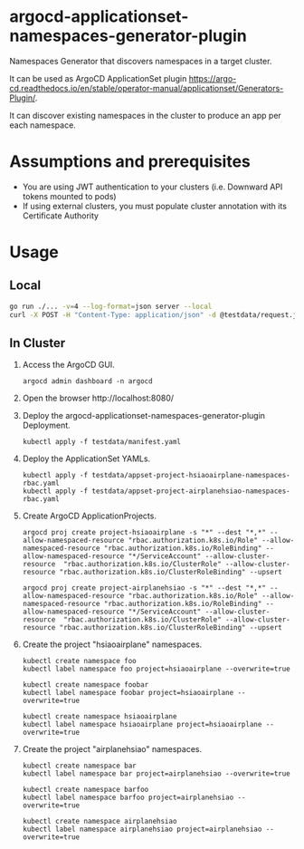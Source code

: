 # argocd-applicationset-namespaces-generator-plugin

Namespaces Generator that discovers namespaces in a target cluster.

It can be used as ArgoCD ApplicationSet plugin https://argo-cd.readthedocs.io/en/stable/operator-manual/applicationset/Generators-Plugin/.

It can discover existing namespaces in the cluster to produce an app per each namespace.

# Assumptions and prerequisites

- You are using JWT authentication to your clusters (i.e. Downward API tokens mounted to pods)
- If using external clusters, you must populate cluster annotation with its Certificate Authority

# Usage

## Local

```bash
go run ./... -v=4 --log-format=json server --local
curl -X POST -H "Content-Type: application/json" -d @testdata/request.json http://localhost:8080/api/v1/getparams.execute
```

## In Cluster

1. Access the ArgoCD GUI.

   ```console
   argocd admin dashboard -n argocd
   ```

2. Open the browser http://localhost:8080/

3. Deploy the argocd-applicationset-namespaces-generator-plugin Deployment.

   ```console
   kubectl apply -f testdata/manifest.yaml
   ```

4. Deploy the ApplicationSet YAMLs.

   ```console
   kubectl apply -f testdata/appset-project-hsiaoairplane-namespaces-rbac.yaml
   kubectl apply -f testdata/appset-project-airplanehsiao-namespaces-rbac.yaml
   ```

5. Create ArgoCD ApplicationProjects.

   ```console
   argocd proj create project-hsiaoairplane -s "*" --dest "*,*" --allow-namespaced-resource "rbac.authorization.k8s.io/Role" --allow-namespaced-resource "rbac.authorization.k8s.io/RoleBinding" --allow-namespaced-resource "*/ServiceAccount" --allow-cluster-resource  "rbac.authorization.k8s.io/ClusterRole" --allow-cluster-resource "rbac.authorization.k8s.io/ClusterRoleBinding" --upsert

   argocd proj create project-airplanehsiao -s "*" --dest "*,*" --allow-namespaced-resource "rbac.authorization.k8s.io/Role" --allow-namespaced-resource "rbac.authorization.k8s.io/RoleBinding" --allow-namespaced-resource "*/ServiceAccount" --allow-cluster-resource  "rbac.authorization.k8s.io/ClusterRole" --allow-cluster-resource "rbac.authorization.k8s.io/ClusterRoleBinding" --upsert
   ```

6. Create the project "hsiaoairplane" namespaces.

   ```console
   kubectl create namespace foo
   kubectl label namespace foo project=hsiaoairplane --overwrite=true

   kubectl create namespace foobar
   kubectl label namespace foobar project=hsiaoairplane --overwrite=true

   kubectl create namespace hsiaoairplane
   kubectl label namespace hsiaoairplane project=hsiaoairplane --overwrite=true
   ```

7. Create the project "airplanehsiao" namespaces.

   ```console
   kubectl create namespace bar
   kubectl label namespace bar project=airplanehsiao --overwrite=true

   kubectl create namespace barfoo
   kubectl label namespace barfoo project=airplanehsiao --overwrite=true

   kubectl create namespace airplanehsiao
   kubectl label namespace airplanehsiao project=airplanehsiao --overwrite=true
   ``` 
